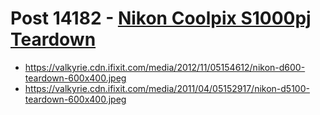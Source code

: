 # Post 14182 - [Nikon Coolpix S1000pj Teardown](https://www.ifixit.com/News/14182/nikon-coolpix-s1000pj-teardown)

- https://valkyrie.cdn.ifixit.com/media/2012/11/05154612/nikon-d600-teardown-600x400.jpeg
- https://valkyrie.cdn.ifixit.com/media/2011/04/05152917/nikon-d5100-teardown-600x400.jpeg
